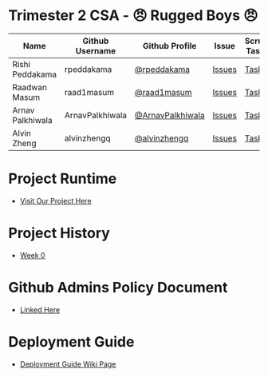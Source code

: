 # Trimester 2 CSA - 😠 Rugged Boys 😠
| Name | Github Username | Github Profile | Issue | Scrum Tasks | Journals | Commits |
| - | - | - | - | - | - | - |
| Rishi Peddakama | rpeddakama | [@rpeddakama](https://github.com/rpeddakama) | [Issues](https://github.com/rpeddakama/Tri-2-CSA-Project/issues/assigned/rpeddakama) | [Tasks](https://github.com/rpeddakama/Tri-2-CSA-Project/projects/1?card_filter_query=assignee%3Arpeddakama) | [Journal](https://docs.google.com/document/d/1vxzWnE3vU9BzimUlZjcTz79fNOBTLcT7G4B1LLMhNEw/edit?usp=sharing) | [Commits](https://github.com/rpeddakama/Tri-2-CSA-Project/commits?author=rpeddakama) |
| Raadwan Masum | raad1masum | [@raad1masum](https://github.com/raad1masum) | [Issues](https://github.com/rpeddakama/Tri-2-CSA-Project/issues/assigned/raad1masum) | [Tasks](https://github.com/rpeddakama/Tri-2-CSA-Project/projects/1?card_filter_query=assignee%3Araad1masum) | [Journal](https://docs.google.com/document/d/1XdgObYAPpPuwJi6Kvq3mPO6OQn05WOdcwZ73aTua7e8/edit?usp=sharing) | [Commits](https://github.com/rpeddakama/Tri-2-CSA-Project/commits?author=raad1masum) |
| Arnav Palkhiwala | ArnavPalkhiwala | [@ArnavPalkhiwala](https://github.com/ArnavPalkhiwala) | [Issues](https://github.com/rpeddakama/Tri-2-CSA-Project/issues/assigned/ArnavPalkhiwala) | [Tasks](https://github.com/rpeddakama/Tri-2-CSA-Project/projects/1?card_filter_query=assignee%3AArnavPalkhiwala) | [Journal](https://docs.google.com/document/d/1AK-Ri786nF8B7l2KveAWyUsA_whhBFCN9nLohUo_6_Q/edit?usp=sharing) | [Commits](https://github.com/rpeddakama/Tri-2-CSA-Project/commits?author=ArnavPalkhiwala) |
| Alvin Zheng | alvinzhengq | [@alvinzhengq](https://github.com/alvinzhengq) | [Issues](https://github.com/rpeddakama/Tri-2-CSA-Project/issues/assigned/alvinzhengq) | [Tasks](https://github.com/rpeddakama/Tri-2-CSA-Project/projects/1?card_filter_query=assignee%3Aalvinzhengq) | [TODO]() | [Commits](https://github.com/rpeddakama/Tri-2-CSA-Project/commits?author=alvinzhengq) |

# Project Runtime
- [Visit Our Project Here](http://ec2-18-190-152-109.us-east-2.compute.amazonaws.com/)

# Project History
- [Week 0](url)

# Github Admins Policy Document
- [Linked Here](https://docs.google.com/document/d/1o2t9mfTEV6JXODErKaMG_Cecv9VgEi5BkTt7QeLzkR4/edit)

# Deployment Guide
- [Deployment Guide Wiki Page](https://github.com/rpeddakama/Tri-2-CSA-Project/wiki/Deployment-Guide)
